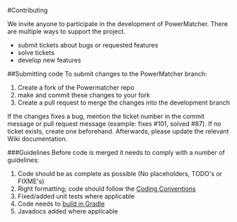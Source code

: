 #Contributing

We invite anyone to participate in the development of PowerMatcher. There are multiple ways to support the project.
* submit tickets about bugs or requested features
* solve tickets
* develop new features

##Submitting code
To submit changes to the PowerMatcher branch:  
1. Create a fork of the Powermatcher repo  
2. make and commit these changes to your fork  
3. Create a pull request to merge the changes into the development branch  

If the changes fixes a bug, mention the ticket number in the commit message or pull request message (example: fixes #101, solved #87).
If no ticket exists, create one beforehand.
Afterwards, please update the relevant Wiki documentation. 

###Guidelines
Before code is merged it needs to comply with a number of guidelines:  
1. Code should be as complete as possible (No placeholders, TODO's or FIXME's)  
2. Right formatting; code should follow the [Coding Conventions](CodingConventions.md)  
3. Fixed/added unit tests where applicable  
4. Code needs to [build in Gradle](ContinuousIntegration.md)  
5. Javadocs added where applicable  

